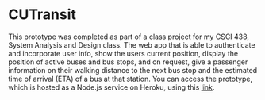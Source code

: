 # CUTransit

This prototype was completed as part of a class project for my CSCI 438, System Analysis and Design class. The web app that is able to authenticate and incorporate user info, show the users current position, display the position of active buses and bus stops, and on request, give a passenger information on their walking distance to the next bus stop and the estimated time of arrival (ETA) of a bus at that station. You can access the prototype, which is hosted as a Node.js service on Heroku, using this [link](https://campus-shuttle.herokuapp.com/).